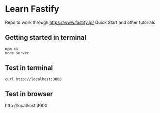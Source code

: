 # Learn Fastify
Repo to work through https://www.fastify.io/ Quick Start and other tutorials

## Getting started in terminal
```
npm ci
node server
```

## Test in terminal
```
curl http://localhost:3000
```

## Test in browser
http://localhost:3000
